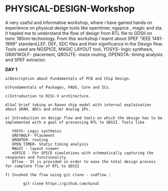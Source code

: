 # PHYSICAL-DESIGN-Workshop
A very useful and informative workshop, where i have gained hands on experience on physical design tools like opentimer, ngspice , magic and sta. It hepled me to understand the flow of design from RTL file to GDSII on tsmc 180nm technology. From this workshop I learnt about SPEF "IEEE 1481-1999" standard,LEF, DEF, SDC files and their significance in the Design flow. Tools used are NGSPICE, MAGIC LAYOUT tool, YOSYS- logic synthesis, GRAYWOLF- placement, QROUTE- maze routing, OPENSTA- timing analysis and SPEF extractor.


**DAY 1** 
    
    a)Description about Fundamentals of PCB and Chip Design.
    
    b)Fundamentals of Packages, PADS, Core and ICs.
    
    c)Introduction to RISC-V architecture.
    
    d)SoC brief taking an Raven chip model with internal explaination about SRAM, ADCs and other Analog IPs.
    
    e) Introduction on design flow and tools on which the design has to be implemented with a goal of processing RTL to GDSII. Tools like 
    
       YOSYS- Logic synthesis
       GREYWOLF- Placement 
       QROUTER- routing
       OPEN_TIMER- Static timing analysis
       MAGIC - layout viewer
       eSPICE - For SPICE simulations with schematically capturing the responses and functionality.
       Qflow - It is provided in order to ease the total design process for complete flow of RTL to GDSII 
       
    f) Invoked the flow using git clone - vsdflow : 
            
            git clone https://github.com/kunal
   
